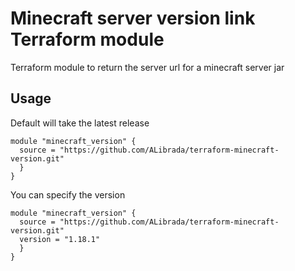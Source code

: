 # Minecraft server version link Terraform module

Terraform module to return the server url for a minecraft server jar

## Usage

Default will take the latest release

```hcl
module "minecraft_version" {
  source = "https://github.com/ALibrada/terraform-minecraft-version.git"
  }
}
```

You can specify the version

```hcl
module "minecraft_version" {
  source = "https://github.com/ALibrada/terraform-minecraft-version.git"
  version = "1.18.1"
  }
}
```
